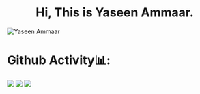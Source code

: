 <h1 align="center">Hi, This is Yaseen Ammaar.</h1>
<!-- <h3 align="center">A Web Developer and a Machine Learning Enthusiast.</h3> -->
<p align="left"> <img src="https://komarev.com/ghpvc/?username=yaseenammaar" alt="Yaseen Ammaar" /> </p>


# Github Activity📊:

<img src="https://github-readme-streak-stats.herokuapp.com/?user=yaseenammaar&&show_icons=true&&theme=algolia&hide_border=true"> 
<img src="https://github-readme-stats.vercel.app/api?username=yaseenammaar&&show_icons=true&theme=algolia&hide_border=true" >
<img src="https://github-readme-stats.vercel.app/api/top-langs/?username=yaseenammaar&layout=compact&&show_icons=true&&theme=algolia&hide_border=true">

